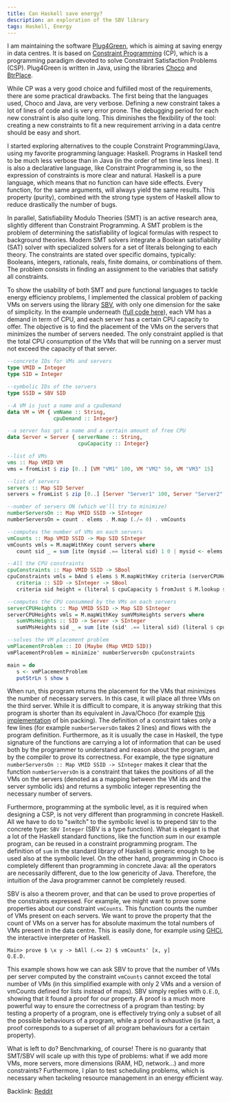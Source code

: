```yaml
---
title: Can Haskell save energy?
description: an exploration of the SBV library
tags: Haskell, Energy
---
```


I am maintaining the software [Plug4Green](https://github.com/fit4green/Plug4Green), which is aiming at saving energy in data centres.
It is based on [Constraint Programming](http://en.wikipedia.org/wiki/Constraint_programming) (CP), which is a programming paradigm devoted to solve Constraint Satisfaction Problems (CSP).
Plug4Green is written in Java, using the libraries [Choco](http://www.emn.fr/z-info/choco-solver/) and [BtrPlace](http://btrp.inria.fr/).

While CP was a very good choice and fulfilled most of the requirements, there are some practical drawbacks. 
The first being that the languages used, Choco and Java, are very verbose.
Defining a new constraint takes a lot of lines of code and is very error prone.
The debugging period for each new constraint is also quite long.
This diminishes the flexibility of the tool: creating a new constraints to fit a new requirement arriving in a data centre should be easy and short.

I started exploring alternatives to the couple Constraint Programming/Java, using my favorite programming language: Haskell.
Programs in Haskell tend to be much less verbose than in Java (in the order of ten time less lines).
It is also a declarative language, like Constraint Programming is, so the expression of constraints is more clear and natural.
Haskell is a pure language, which means that no function can have side effects.
Every function, for the same arguments, will always yield the same results.
This property (purity), combined with the strong type system of Haskell allow to reduce drastically the number of bugs.

In parallel, Satisfiability Modulo Theories (SMT) is an active research area, slightly different than Constraint Programming.
A SMT problem is the problem of determining the satisfiability of logical formulas with respect to background theories.
Modern SMT solvers integrate a Boolean satisfiability (SAT) solver with specialized solvers for a set of literals belonging to each theory.
The constraints are stated over specific domains, typically: Booleans, integers, rationals, reals, finite domains, or combinations of them.
The problem consists in finding an assignment to the variables that satisfy all constraints.

To show the usability of both SMT and pure functional languages to tackle energy efficiency problems, I implemented the classical problem of packing VMs on servers using the library [SBV](http://leventerkok.github.io/sbv/), with only one dimension for the sake of simplicity.
In the example underneath ([full code here](https://github.com/cdupont/Plug4Green-design)), each VM has a demand in term of CPU, and each server has a certain CPU capacity to offer.
The objective is to find the placement of the VMs on the servers that minimizes the number of servers needed.
The only constraint applied is that the total CPU consumption of the VMs that will be running on a server must not exceed the capacity of that server.

``` haskell
--concrete IDs for VMs and servers
type VMID = Integer
type SID = Integer

--symbolic IDs of the servers
type SSID = SBV SID

--A VM is just a name and a cpuDemand
data VM = VM { vmName :: String,
               cpuDemand :: Integer}

--a server has got a name and a certain amount of free CPU
data Server = Server { serverName :: String,
                       cpuCapacity :: Integer}

--list of VMs
vms :: Map VMID VM
vms = fromList $ zip [0..] [VM "VM1" 100, VM "VM2" 50, VM "VM3" 15]

--list of servers
servers :: Map SID Server
servers = fromList $ zip [0..] [Server "Server1" 100, Server "Server2" 100, Server "Server3" 200]

--number of servers ON (which we'll try to minimize)
numberServersOn :: Map VMID SSID -> SInteger
numberServersOn = count . elems . M.map (./= 0) . vmCounts

--computes the number of VMs on each servers
vmCounts :: Map VMID SSID -> Map SID SInteger
vmCounts vmls = M.mapWithKey count servers where
   count sid _ = sum [ite (mysid .== literal sid) 1 0 | mysid <- elems vmls]

--All the CPU constraints
cpuConstraints :: Map VMID SSID -> SBool
cpuConstraints vmls = bAnd $ elems $ M.mapWithKey criteria (serverCPUHeights vmls) where
   criteria :: SID -> SInteger -> SBool
   criteria sid height = (literal $ cpuCapacity $ fromJust $ M.lookup sid servers) .> height

--computes the CPU consummed by the VMs on each servers
serverCPUHeights :: Map VMID SSID -> Map SID SInteger 
serverCPUHeights vmls = M.mapWithKey sumVMsHeights servers where
   sumVMsHeights :: SID -> Server -> SInteger
   sumVMsHeights sid _ = sum [ite (sid' .== literal sid) (literal $ cpuDemand $ fromJust $ M.lookup vmid vms) 0 | (vmid, sid') <- M.assocs vmls]

--solves the VM placement problem
vmPlacementProblem :: IO (Maybe (Map VMID SID))
vmPlacementProblem = minimize' numberServersOn cpuConstraints

main = do
   s <- vmPlacementProblem   
   putStrLn $ show s
```

When run, this program returns the placement for the VMs that minimizes the number of necessary servers.
In this case, it will place all three VMs on the third server. 
While it is difficult to compare, it is anyway striking that this program is shorter than its equivalent in Java/Choco (for example [this implementation](http://www.dcs.gla.ac.uk/~pat/cpM/jchoco/binPack/CPBinPack.java) of bin packing).
The definition of a constraint takes only a few lines (for example `numberServersOn` takes 2 lines) and flows with the program definition.
Furthermore, as it is usually the case in Haskell, the type signature of the functions are carrying a lot of information that can be used both by the programmer to understand and reason about the program, and by the compiler to prove its correctness.
For example, the type signature `numberServersOn :: Map VMID SSID -> SInteger` makes it clear that the function `numberServersOn` is a constraint that takes the positions of all the VMs on the servers (denoted as a mapping between the VM ids and the server symbolic ids) and returns a symbolic integer representing the necessary number of servers.

Furthermore, programming at the symbolic level, as it is required when designing a CSP, is not very different than programming in concrete Haskell.
All we have to do to "switch" to the symbolic level is to prepend `SBV` to the concrete type: `SBV Integer` (SBV is a type function).
What is elegant is that a lot of the Haskell standard functions, like the function $sum$ in our example program, can be reused in a constraint programming program.
The definition of `sum` in the standard library of Haskell is generic enough to be used also at the symbolic level.
On the other hand, programming in Choco is completely different than programming in concrete Java: all the operators are necessarily different, due to the low genericity of Java.
Therefore, the intuition of the Java programmer cannot be completely reused.

SBV is also a theorem prover, and that can be used to prove properties of the constraints expressed.
For example, we might want to prove some properties about our constraint `vmCounts`.
This function counts the number of VMs present on each servers.
We want to prove the property that the count of VMs on a server has for absolute maximum the total numbers of VMs present in the data centre.
This is easily done, for example using [GHCi](http://www.haskell.org/haskellwiki/GHC/GHC), the interactive interpreter of Haskell.


    Main> prove $ \x y -> bAll (.<= 2) $ vmCounts' [x, y]
    Q.E.D.


This example shows how we can ask SBV to prove that the number of VMs per server computed by the constraint `vmCounts` cannot exceed the total number of VMs (in this simplified example with only 2 VMs and a version of vmCounts defined for lists instead of maps).
SBV simply replies with `Q.E.D`, showing that it found a proof for our property.
A proof is a much more powerful way to ensure the correctness of a program than testing: by testing a property of a program, one is effectively trying only a subset of all the possible behaviours of a program, while a proof is exhaustive (is fact, a proof corresponds to a superset of all program behaviours for a certain property).

What is left to do? Benchmarking, of course!
There is no guaranty that SMT/SBV will scale up with this type of problems: what if we add more VMs, more servers, more dimensions (RAM, HD, network...) and more constraints?
Furthermore, I plan to test scheduling problems, which is necessary when tackeling resource management in an energy efficient way.


Backlink: [Reddit](http://www.reddit.com/r/haskell/comments/247caq/blog_post_can_haskell_save_energy_vm_placement/)
